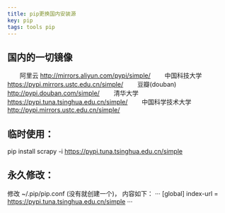 ```yaml
---
title: pip更换国内安装源
key: pip
tags: tools pip
---
```


<!--more-->
## 国内的一切镜像
  阿里云 http://mirrors.aliyun.com/pypi/simple/ 
  中国科技大学 https://pypi.mirrors.ustc.edu.cn/simple/ 
  豆瓣(douban) http://pypi.douban.com/simple/ 
  清华大学 https://pypi.tuna.tsinghua.edu.cn/simple/ 
  中国科学技术大学 http://pypi.mirrors.ustc.edu.cn/simple/

## 临时使用：
pip install scrapy -i https://pypi.tuna.tsinghua.edu.cn/simple

## 永久修改： 
修改 ~/.pip/pip.conf (没有就创建一个)， 内容如下：
···
[global]
index-url = https://pypi.tuna.tsinghua.edu.cn/simple
···